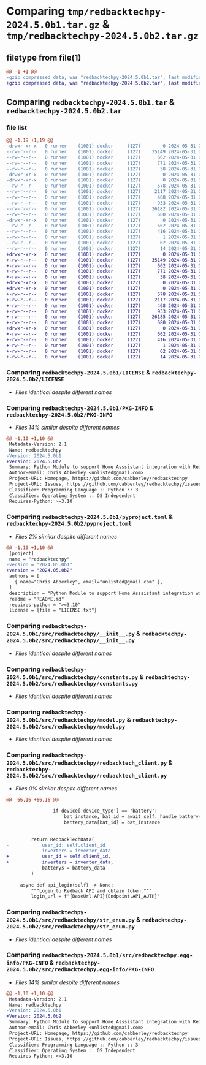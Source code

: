 # Comparing `tmp/redbacktechpy-2024.5.0b1.tar.gz` & `tmp/redbacktechpy-2024.5.0b2.tar.gz`

## filetype from file(1)

```diff
@@ -1 +1 @@
-gzip compressed data, was "redbacktechpy-2024.5.0b1.tar", last modified: Fri May 31 01:52:31 2024, max compression
+gzip compressed data, was "redbacktechpy-2024.5.0b2.tar", last modified: Fri May 31 03:19:42 2024, max compression
```

## Comparing `redbacktechpy-2024.5.0b1.tar` & `redbacktechpy-2024.5.0b2.tar`

### file list

```diff
@@ -1,19 +1,19 @@
-drwxr-xr-x   0 runner    (1001) docker     (127)        0 2024-05-31 01:52:31.191617 redbacktechpy-2024.5.0b1/
--rw-r--r--   0 runner    (1001) docker     (127)    35149 2024-05-31 01:52:26.000000 redbacktechpy-2024.5.0b1/LICENSE
--rw-r--r--   0 runner    (1001) docker     (127)      662 2024-05-31 01:52:31.191617 redbacktechpy-2024.5.0b1/PKG-INFO
--rw-r--r--   0 runner    (1001) docker     (127)      771 2024-05-31 01:52:26.000000 redbacktechpy-2024.5.0b1/pyproject.toml
--rw-r--r--   0 runner    (1001) docker     (127)       38 2024-05-31 01:52:31.191617 redbacktechpy-2024.5.0b1/setup.cfg
-drwxr-xr-x   0 runner    (1001) docker     (127)        0 2024-05-31 01:52:31.187617 redbacktechpy-2024.5.0b1/src/
-drwxr-xr-x   0 runner    (1001) docker     (127)        0 2024-05-31 01:52:31.187617 redbacktechpy-2024.5.0b1/src/redbacktechpy/
--rw-r--r--   0 runner    (1001) docker     (127)      578 2024-05-31 01:52:26.000000 redbacktechpy-2024.5.0b1/src/redbacktechpy/__init__.py
--rw-r--r--   0 runner    (1001) docker     (127)     2117 2024-05-31 01:52:26.000000 redbacktechpy-2024.5.0b1/src/redbacktechpy/constants.py
--rw-r--r--   0 runner    (1001) docker     (127)      468 2024-05-31 01:52:26.000000 redbacktechpy-2024.5.0b1/src/redbacktechpy/exceptions.py
--rw-r--r--   0 runner    (1001) docker     (127)      933 2024-05-31 01:52:26.000000 redbacktechpy-2024.5.0b1/src/redbacktechpy/model.py
--rw-r--r--   0 runner    (1001) docker     (127)    26182 2024-05-31 01:52:26.000000 redbacktechpy-2024.5.0b1/src/redbacktechpy/redbacktech_client.py
--rw-r--r--   0 runner    (1001) docker     (127)      680 2024-05-31 01:52:26.000000 redbacktechpy-2024.5.0b1/src/redbacktechpy/str_enum.py
-drwxr-xr-x   0 runner    (1001) docker     (127)        0 2024-05-31 01:52:31.187617 redbacktechpy-2024.5.0b1/src/redbacktechpy.egg-info/
--rw-r--r--   0 runner    (1001) docker     (127)      662 2024-05-31 01:52:31.000000 redbacktechpy-2024.5.0b1/src/redbacktechpy.egg-info/PKG-INFO
--rw-r--r--   0 runner    (1001) docker     (127)      416 2024-05-31 01:52:31.000000 redbacktechpy-2024.5.0b1/src/redbacktechpy.egg-info/SOURCES.txt
--rw-r--r--   0 runner    (1001) docker     (127)        1 2024-05-31 01:52:31.000000 redbacktechpy-2024.5.0b1/src/redbacktechpy.egg-info/dependency_links.txt
--rw-r--r--   0 runner    (1001) docker     (127)       62 2024-05-31 01:52:31.000000 redbacktechpy-2024.5.0b1/src/redbacktechpy.egg-info/requires.txt
--rw-r--r--   0 runner    (1001) docker     (127)       14 2024-05-31 01:52:31.000000 redbacktechpy-2024.5.0b1/src/redbacktechpy.egg-info/top_level.txt
+drwxr-xr-x   0 runner    (1001) docker     (127)        0 2024-05-31 03:19:42.642428 redbacktechpy-2024.5.0b2/
+-rw-r--r--   0 runner    (1001) docker     (127)    35149 2024-05-31 03:19:33.000000 redbacktechpy-2024.5.0b2/LICENSE
+-rw-r--r--   0 runner    (1001) docker     (127)      662 2024-05-31 03:19:42.642428 redbacktechpy-2024.5.0b2/PKG-INFO
+-rw-r--r--   0 runner    (1001) docker     (127)      771 2024-05-31 03:19:33.000000 redbacktechpy-2024.5.0b2/pyproject.toml
+-rw-r--r--   0 runner    (1001) docker     (127)       38 2024-05-31 03:19:42.642428 redbacktechpy-2024.5.0b2/setup.cfg
+drwxr-xr-x   0 runner    (1001) docker     (127)        0 2024-05-31 03:19:42.638428 redbacktechpy-2024.5.0b2/src/
+drwxr-xr-x   0 runner    (1001) docker     (127)        0 2024-05-31 03:19:42.642428 redbacktechpy-2024.5.0b2/src/redbacktechpy/
+-rw-r--r--   0 runner    (1001) docker     (127)      578 2024-05-31 03:19:33.000000 redbacktechpy-2024.5.0b2/src/redbacktechpy/__init__.py
+-rw-r--r--   0 runner    (1001) docker     (127)     2117 2024-05-31 03:19:33.000000 redbacktechpy-2024.5.0b2/src/redbacktechpy/constants.py
+-rw-r--r--   0 runner    (1001) docker     (127)      468 2024-05-31 03:19:33.000000 redbacktechpy-2024.5.0b2/src/redbacktechpy/exceptions.py
+-rw-r--r--   0 runner    (1001) docker     (127)      933 2024-05-31 03:19:33.000000 redbacktechpy-2024.5.0b2/src/redbacktechpy/model.py
+-rw-r--r--   0 runner    (1001) docker     (127)    26185 2024-05-31 03:19:33.000000 redbacktechpy-2024.5.0b2/src/redbacktechpy/redbacktech_client.py
+-rw-r--r--   0 runner    (1001) docker     (127)      680 2024-05-31 03:19:33.000000 redbacktechpy-2024.5.0b2/src/redbacktechpy/str_enum.py
+drwxr-xr-x   0 runner    (1001) docker     (127)        0 2024-05-31 03:19:42.642428 redbacktechpy-2024.5.0b2/src/redbacktechpy.egg-info/
+-rw-r--r--   0 runner    (1001) docker     (127)      662 2024-05-31 03:19:42.000000 redbacktechpy-2024.5.0b2/src/redbacktechpy.egg-info/PKG-INFO
+-rw-r--r--   0 runner    (1001) docker     (127)      416 2024-05-31 03:19:42.000000 redbacktechpy-2024.5.0b2/src/redbacktechpy.egg-info/SOURCES.txt
+-rw-r--r--   0 runner    (1001) docker     (127)        1 2024-05-31 03:19:42.000000 redbacktechpy-2024.5.0b2/src/redbacktechpy.egg-info/dependency_links.txt
+-rw-r--r--   0 runner    (1001) docker     (127)       62 2024-05-31 03:19:42.000000 redbacktechpy-2024.5.0b2/src/redbacktechpy.egg-info/requires.txt
+-rw-r--r--   0 runner    (1001) docker     (127)       14 2024-05-31 03:19:42.000000 redbacktechpy-2024.5.0b2/src/redbacktechpy.egg-info/top_level.txt
```

### Comparing `redbacktechpy-2024.5.0b1/LICENSE` & `redbacktechpy-2024.5.0b2/LICENSE`

 * *Files identical despite different names*

### Comparing `redbacktechpy-2024.5.0b1/PKG-INFO` & `redbacktechpy-2024.5.0b2/PKG-INFO`

 * *Files 14% similar despite different names*

```diff
@@ -1,10 +1,10 @@
 Metadata-Version: 2.1
 Name: redbacktechpy
-Version: 2024.5.0b1
+Version: 2024.5.0b2
 Summary: Python Module to support Home Asssistant integration with Redback Technologies Smart Hybrid Inverter
 Author-email: Chris Abberley <unlisted@gmail.com>
 Project-URL: Homepage, https://github.com/cabberley/redbacktechpy
 Project-URL: Issues, https://github.com/cabberley/redbacktechpy/issues
 Classifier: Programming Language :: Python :: 3
 Classifier: Operating System :: OS Independent
 Requires-Python: >=3.10
```

### Comparing `redbacktechpy-2024.5.0b1/pyproject.toml` & `redbacktechpy-2024.5.0b2/pyproject.toml`

 * *Files 2% similar despite different names*

```diff
@@ -1,10 +1,10 @@
 [project]
 name = "redbacktechpy"
-version = "2024.05.0b1"
+version = "2024.05.0b2"
 authors = [
   { name="Chris Abberley", email="unlisted@gmail.com" },
 ]
 description = "Python Module to support Home Asssistant integration with Redback Technologies Smart Hybrid Inverter"
 readme = "README.md"
 requires-python = ">=3.10"
 license = {file = "LICENSE.txt"}
```

### Comparing `redbacktechpy-2024.5.0b1/src/redbacktechpy/__init__.py` & `redbacktechpy-2024.5.0b2/src/redbacktechpy/__init__.py`

 * *Files identical despite different names*

### Comparing `redbacktechpy-2024.5.0b1/src/redbacktechpy/constants.py` & `redbacktechpy-2024.5.0b2/src/redbacktechpy/constants.py`

 * *Files identical despite different names*

### Comparing `redbacktechpy-2024.5.0b1/src/redbacktechpy/model.py` & `redbacktechpy-2024.5.0b2/src/redbacktechpy/model.py`

 * *Files identical despite different names*

### Comparing `redbacktechpy-2024.5.0b1/src/redbacktechpy/redbacktech_client.py` & `redbacktechpy-2024.5.0b2/src/redbacktechpy/redbacktech_client.py`

 * *Files 0% similar despite different names*

```diff
@@ -66,16 +66,16 @@
                     
                 if device['device_type'] == 'battery':
                     bat_instance, bat_id = await self._handle_battery(device)
                     battery_data[bat_id] = bat_instance
                     
         
         return RedbackTechData(
-            user_id: self.client_id
-            inverters = inverter_data
+            user_id = self.client_id,
+            inverters = inverter_data,
             batterys = battery_data
         )
         
     async def api_login(self) -> None:
         """Login to Redback API and obtain token."""
         login_url = f'{BaseUrl.API}{Endpoint.API_AUTH}'
```

### Comparing `redbacktechpy-2024.5.0b1/src/redbacktechpy/str_enum.py` & `redbacktechpy-2024.5.0b2/src/redbacktechpy/str_enum.py`

 * *Files identical despite different names*

### Comparing `redbacktechpy-2024.5.0b1/src/redbacktechpy.egg-info/PKG-INFO` & `redbacktechpy-2024.5.0b2/src/redbacktechpy.egg-info/PKG-INFO`

 * *Files 14% similar despite different names*

```diff
@@ -1,10 +1,10 @@
 Metadata-Version: 2.1
 Name: redbacktechpy
-Version: 2024.5.0b1
+Version: 2024.5.0b2
 Summary: Python Module to support Home Asssistant integration with Redback Technologies Smart Hybrid Inverter
 Author-email: Chris Abberley <unlisted@gmail.com>
 Project-URL: Homepage, https://github.com/cabberley/redbacktechpy
 Project-URL: Issues, https://github.com/cabberley/redbacktechpy/issues
 Classifier: Programming Language :: Python :: 3
 Classifier: Operating System :: OS Independent
 Requires-Python: >=3.10
```

